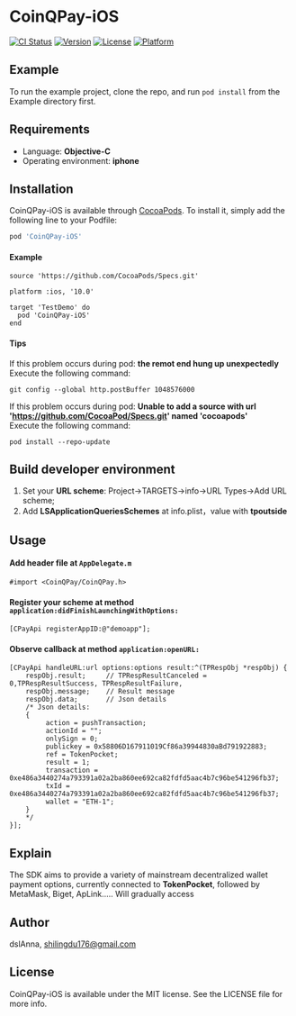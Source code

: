 # CoinQPay-iOS

[![CI Status](https://img.shields.io/travis/x-oauth-basic/CoinQPay-iOS.svg?style=flat)](https://travis-ci.org/x-oauth-basic/CoinQPay-iOS)
[![Version](https://img.shields.io/cocoapods/v/CoinQPay-iOS.svg?style=flat)](https://cocoapods.org/pods/CoinQPay-iOS)
[![License](https://img.shields.io/cocoapods/l/CoinQPay-iOS.svg?style=flat)](https://cocoapods.org/pods/CoinQPay-iOS)
[![Platform](https://img.shields.io/cocoapods/p/CoinQPay-iOS.svg?style=flat)](https://cocoapods.org/pods/CoinQPay-iOS)

## Example

To run the example project, clone the repo, and run `pod install` from the Example directory first.

## Requirements
* Language: **Objective-C**
* Operating environment: **iphone**

## Installation

CoinQPay-iOS is available through [CocoaPods](https://cocoapods.org). To install
it, simply add the following line to your Podfile:

```ruby
pod 'CoinQPay-iOS'
```
#### Example
```
source 'https://github.com/CocoaPods/Specs.git'

platform :ios, '10.0'

target 'TestDemo' do
  pod 'CoinQPay-iOS'
end

```
#### Tips
If this problem occurs during pod: **the remot end hung up unexpectedly**  
Execute the following command:
```
git config --global http.postBuffer 1048576000
```
If this problem occurs during pod: **Unable to add a source with url 'https://github.com/CocoaPod/Specs.git' named 'cocoapods'**  
Execute the following command:
```
pod install --repo-update
```

## Build developer environment
1. Set your **URL scheme**: Project->TARGETS->info->URL Types->Add URL scheme;
2. Add **LSApplicationQueriesSchemes** at info.plist，value with **tpoutside**

## Usage
#### Add header file at `AppDelegate.m`

```
#import <CoinQPay/CoinQPay.h>
```
#### Register your scheme at method `application:didFinishLaunchingWithOptions:`
```
[CPayApi registerAppID:@"demoapp"];
```

#### Observe callback at method `application:openURL:`

```
[CPayApi handleURL:url options:options result:^(TPRespObj *respObj) {
    respObj.result;     // TPRespResultCanceled = 0,TPRespResultSuccess, TPRespResultFailure,
    respObj.message;    // Result message
    respObj.data;       // Json details
    /* Json details:
    {
         action = pushTransaction;
         actionId = "";
         onlySign = 0;
         publickey = 0x58806D167911019Cf86a39944830aBd791922883;
         ref = TokenPocket;
         result = 1; 
         transaction = 0xe486a3440274a793391a02a2ba860ee692ca82fdfd5aac4b7c96be541296fb37;
         txId = 0xe486a3440274a793391a02a2ba860ee692ca82fdfd5aac4b7c96be541296fb37;
         wallet = "ETH-1";
    }
    */
}];
```
## Explain
The SDK aims to provide a variety of mainstream decentralized wallet payment options, currently connected to **TokenPocket**, followed by MetaMask, Biget, ApLink..... Will gradually access



## Author

dslAnna, shilingdu176@gmail.com

## License

CoinQPay-iOS is available under the MIT license. See the LICENSE file for more info.

